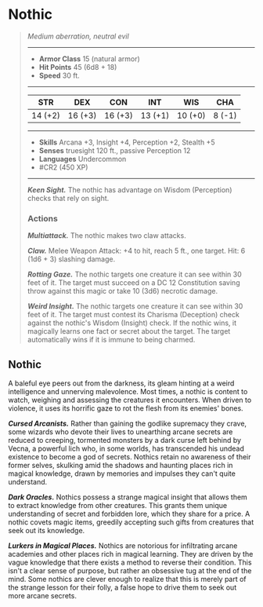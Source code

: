 # Nothic
>*Medium aberration, neutral evil*
>___
>- **Armor Class** 15 (natural armor)
>- **Hit Points** 45 (6d8 + 18)
>- **Speed** 30 ft.
>___
>|STR|DEX|CON|INT|WIS|CHA|
>|:---:|:---:|:---:|:---:|:---:|:---:|
>|14 (+2)|16 (+3)|16 (+3)|13 (+1)|10 (+0)|8 (-1)|
>___
>- **Skills** Arcana +3, Insight +4, Perception +2, Stealth +5
>- **Senses** truesight 120 ft., passive Perception 12
>- **Languages** Undercommon
>- #CR2 (450 XP)
>___
>***Keen Sight.*** The nothic has advantage on Wisdom (Perception) checks that rely on sight.  
>
>### Actions
>***Multiattack.*** The nothic makes two claw attacks.  
>
>***Claw.*** Melee Weapon Attack: +4 to hit, reach 5 ft., one target. Hit: 6 (1d6 + 3) slashing damage.  
>
>***Rotting Gaze.*** The nothic targets one creature it can see within 30 feet of it. The target must succeed on a DC 12 Constitution saving throw against this magic or take 10 (3d6) necrotic damage.  
>
>***Weird Insight.*** The nothic targets one creature it can see within 30 feet of it. The target must contest its Charisma (Deception) check against the nothic's Wisdom (Insight) check. If the nothic wins, it magically learns one fact or secret about the target. The target automatically wins if it is immune to being charmed.

## Nothic

A baleful eye peers out from the darkness, its gleam hinting at a weird intelligence and unnerving malevolence. Most times, a nothic is content to watch, weighing and assessing the creatures it encounters. When driven to violence, it uses its horrific gaze to rot the flesh from its enemies' bones.

***Cursed Arcanists.*** Rather than gaining the godlike supremacy they crave, some wizards who devote their lives to unearthing arcane secrets are reduced to creeping, tormented monsters by a dark curse left behind by Vecna, a powerful lich who, in some worlds, has transcended his undead existence to become a god of secrets. Nothics retain no awareness of their former selves, skulking amid the shadows and haunting places rich in magical knowledge, drawn by memories and impulses they can't quite understand.

***Dark Oracles.*** Nothics possess a strange magical insight that allows them to extract knowledge from other creatures. This grants them unique understanding of secret and forbidden lore, which they share for a price. A nothic covets magic items, greedily accepting such gifts from creatures that seek out its knowledge.

***Lurkers in Magical Places.***  Nothics are notorious for infiltrating arcane academies and other places rich in magical learning. They are driven by the vague knowledge that there exists a method to reverse their condition. This isn't a clear sense of purpose, but rather an obsessive tug at the end of the mind. Some nothics are clever enough to realize that this is merely part of the strange lesson for their folly, a false hope to drive them to seek out more arcane secrets.